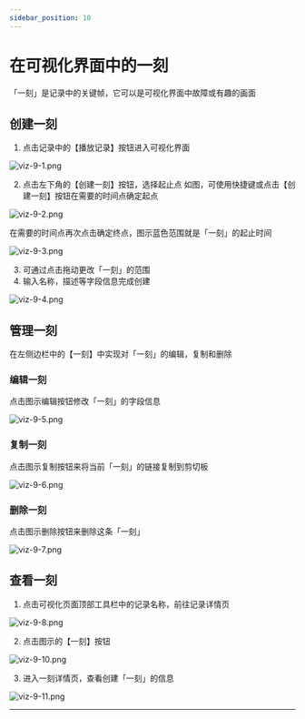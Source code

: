 ```yaml
---
sidebar_position: 10
---
```


# 在可视化界面中的一刻

「一刻」是记录中的关键帧，它可以是可视化界面中故障或有趣的画面

## 创建一刻

1. 点击记录中的【播放记录】按钮进入可视化界面

![viz-9-1.png](../img/viz-9-1.png)

2. 点击左下角的【创建一刻】按钮，选择起止点
   如图，可使用快捷键或点击【创建一刻】按钮在需要的时间点确定起点

![viz-9-2.png](../img/viz-9-2.png)

在需要的时间点再次点击确定终点，图示蓝色范围就是「一刻」的起止时间

![viz-9-3.png](../img/viz-9-3.png)

3. 可通过点击拖动更改「一刻」的范围
4. 输入名称，描述等字段信息完成创建

![viz-9-4.png](../img/viz-9-4.png)

## 管理一刻

在左侧边栏中的【一刻】中实现对「一刻」的编辑，复制和删除

### 编辑一刻

点击图示编辑按钮修改「一刻」的字段信息

![viz-9-5.png](../img/viz-9-5.png)

### 复制一刻

点击图示复制按钮来将当前「一刻」的链接复制到剪切板

![viz-9-6.png](../img/viz-9-6.png)

### 删除一刻

点击图示删除按钮来删除这条「一刻」

![viz-9-7.png](../img/viz-9-7.png)

## 查看一刻

1. 点击可视化页面顶部工具栏中的记录名称，前往记录详情页

![viz-9-8.png](../img/viz-9-8.png)

2. 点击图示的【一刻】按钮

![viz-9-10.png](../img/viz-9-10.png)

3. 进入一刻详情页，查看创建「一刻」的信息

![viz-9-11.png](../img/viz-9-11.png)

---

